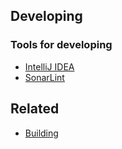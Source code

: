 ## Developing
### Tools for developing
* [IntelliJ IDEA](https://www.jetbrains.com/de-de/idea/download/)
* [SonarLint](https://www.sonarlint.org/intellij/)

## Related
* [Building](Building.md)
